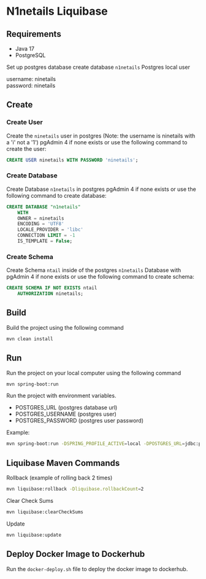 # N1netails Liquibase

## Requirements
- Java 17
- PostgreSQL

Set up postgres database create database `n1netails`
Postgres local user

username: ninetails \
password: ninetails

## Create
### Create User
Create the `ninetails` user in postgres (Note: the username is ninetails with a 'i' not a '1') pgAdmin 4 if none exists or use the following command to create the user:
```sql
CREATE USER ninetails WITH PASSWORD 'ninetails';
```

### Create Database
Create Database `n1netails` in postgres pgAdmin 4 if none exists or use the following command to create database:
```sql
CREATE DATABASE "n1netails"
    WITH
    OWNER = ninetails
    ENCODING = 'UTF8'
    LOCALE_PROVIDER = 'libc'
    CONNECTION LIMIT = -1
    IS_TEMPLATE = False;
```

### Create Schema
Create Schema `ntail` inside of the postgres `n1netails` Database with pgAdmin 4 if none exists or use the following command to create schema:
```sql
CREATE SCHEMA IF NOT EXISTS ntail
    AUTHORIZATION ninetails;
```

## Build
Build the project using the following command
```bash
mvn clean install
```

## Run
Run the project on your local computer using the following command
```bash
mvn spring-boot:run
```

Run the project with environment variables.
- POSTGRES_URL (postgres database url)
- POSTGRES_USERNAME (postgres user)
- POSTGRES_PASSWORD (postgres user password)

Example:
```bash
mvn spring-boot:run -DSPRING_PROFILE_ACTIVE=local -DPOSTGRES_URL=jdbc:postgresql://localhost/n1netails -DPOSTGRES_USERNAME=postgres -DPOSTGRES_PASSWORD=postgres
```

## Liquibase Maven Commands

Rollback (example of rolling back 2 times)
```bash
mvn liquibase:rollback -Dliquibase.rollbackCount=2
```

Clear Check Sums
```bash
mvn liquibase:clearCheckSums
```

Update
```bash
mvn liquibase:update
```

## Deploy Docker Image to Dockerhub
Run the `docker-deploy.sh` file to deploy the docker image to dockerhub.
